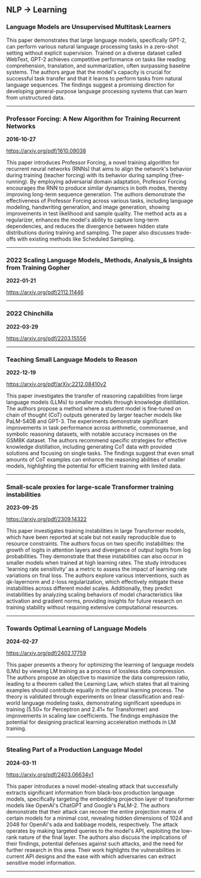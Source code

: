 ## NLP -> Learning



### Language Models are Unsupervised Multitask Learners

This paper demonstrates that large language models, specifically GPT-2, can perform various natural language processing tasks in a zero-shot setting without explicit supervision. Trained on a diverse dataset called WebText, GPT-2 achieves competitive performance on tasks like reading comprehension, translation, and summarization, often surpassing baseline systems. The authors argue that the model's capacity is crucial for successful task transfer and that it learns to perform tasks from natural language sequences. The findings suggest a promising direction for developing general-purpose language processing systems that can learn from unstructured data.

---

### Professor Forcing: A New Algorithm for Training Recurrent Networks

**2016-10-27**

https://arxiv.org/pdf/1610.09038

This paper introduces Professor Forcing, a novel training algorithm for recurrent neural networks (RNNs) that aims to align the network's behavior during training (teacher forcing) with its behavior during sampling (free-running). By employing adversarial domain adaptation, Professor Forcing encourages the RNN to produce similar dynamics in both modes, thereby improving long-term sequence generation. The authors demonstrate the effectiveness of Professor Forcing across various tasks, including language modeling, handwriting generation, and image generation, showing improvements in test likelihood and sample quality. The method acts as a regularizer, enhances the model's ability to capture long-term dependencies, and reduces the divergence between hidden state distributions during training and sampling. The paper also discusses trade-offs with existing methods like Scheduled Sampling.

---

### 2022 Scaling Language Models_ Methods, Analysis_& Insights from Training Gopher

**2022-01-21**

https://arxiv.org/pdf/2112.11446

---

### 2022 Chinchilla

**2022-03-29**

https://arxiv.org/pdf/2203.15556

---

### Teaching Small Language Models to Reason

**2022-12-19**

https://arxiv.org/pdf/arXiv:2212.08410v2

This paper investigates the transfer of reasoning capabilities from large language models (LLMs) to smaller models through knowledge distillation. The authors propose a method where a student model is fine-tuned on chain of thought (CoT) outputs generated by larger teacher models like PaLM-540B and GPT-3. The experiments demonstrate significant improvements in task performance across arithmetic, commonsense, and symbolic reasoning datasets, with notable accuracy increases on the GSM8K dataset. The authors recommend specific strategies for effective knowledge distillation, including generating CoT data with provided solutions and focusing on single tasks. The findings suggest that even small amounts of CoT examples can enhance the reasoning abilities of smaller models, highlighting the potential for efficient training with limited data.

---

### Small-scale proxies for large-scale Transformer training instabilities

**2023-09-25**

https://arxiv.org/pdf/2309.14322

This paper investigates training instabilities in large Transformer models, which have been reported at scale but not easily reproducible due to resource constraints. The authors focus on two specific instabilities: the growth of logits in attention layers and divergence of output logits from log probabilities. They demonstrate that these instabilities can also occur in smaller models when trained at high learning rates. The study introduces 'learning rate sensitivity' as a metric to assess the impact of learning rate variations on final loss. The authors explore various interventions, such as qk-layernorm and z-loss regularization, which effectively mitigate these instabilities across different model scales. Additionally, they predict instabilities by analyzing scaling behaviors of model characteristics like activation and gradient norms, providing insights for future research on training stability without requiring extensive computational resources.

---

### Towards Optimal Learning of Language Models

**2024-02-27**

https://arxiv.org/pdf/2402.17759

This paper presents a theory for optimizing the learning of language models (LMs) by viewing LM training as a process of lossless data compression. The authors propose an objective to maximize the data compression ratio, leading to a theorem called the Learning Law, which states that all training examples should contribute equally in the optimal learning process. The theory is validated through experiments on linear classification and real-world language modeling tasks, demonstrating significant speedups in training (5.50× for Perceptron and 2.41× for Transformer) and improvements in scaling law coefficients. The findings emphasize the potential for designing practical learning acceleration methods in LM training.

---

### Stealing Part of a Production Language Model

**2024-03-11**

https://arxiv.org/pdf/2403.06634v1

This paper introduces a novel model-stealing attack that successfully extracts significant information from black-box production language models, specifically targeting the embedding projection layer of transformer models like OpenAI's ChatGPT and Google's PaLM-2. The authors demonstrate that their attack can recover the entire projection matrix of certain models for a minimal cost, revealing hidden dimensions of 1024 and 2048 for OpenAI's ada and babbage models, respectively. The attack operates by making targeted queries to the model's API, exploiting the low-rank nature of the final layer. The authors also discuss the implications of their findings, potential defenses against such attacks, and the need for further research in this area. Their work highlights the vulnerabilities in current API designs and the ease with which adversaries can extract sensitive model information.

---
